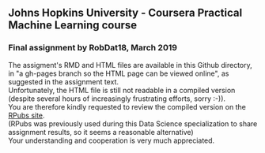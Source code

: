 ## Johns Hopkins University - Coursera Practical Machine Learning course
### Final assignment by RobDat18, March 2019

The assigment's RMD and HTML files are available in this Github directory, in "a gh-pages branch so the HTML page can be viewed online", 
as suggested in the assignment text.  
Unfortunately, the HTML file is still not readable in a compiled version (despite several hours of increasingly frustrating efforts, sorry :-)).  
You are therefore kindly requested to review the compiled version on the [RPubs site](http://rpubs.com/RobDat18/475902).  
(RPubs was previously used during this Data Science specialization to share assignment results, so it seems a reasonable alternative)  
Your understanding and cooperation is very much appreciated.  

